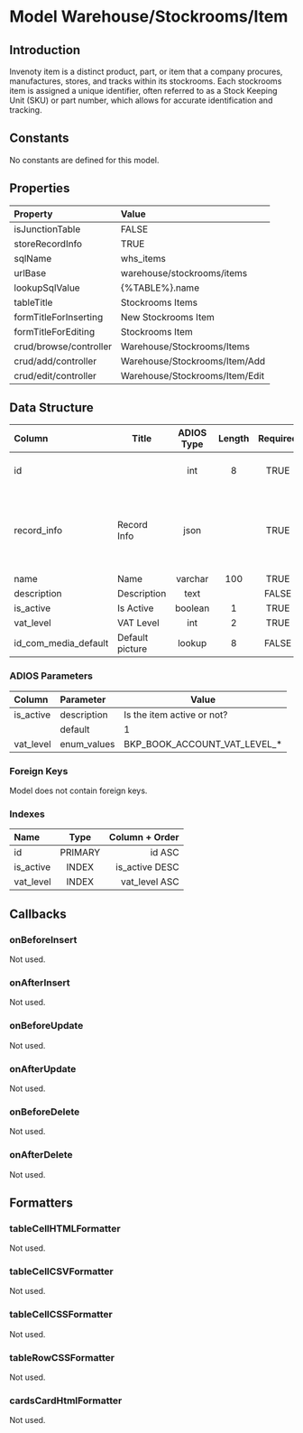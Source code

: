 # Model Warehouse/Stockrooms/Item

## Introduction

Invenoty item is a distinct product, part, or item that a company procures, manufactures, stores, and tracks within its stockrooms. Each stockrooms item is assigned a unique identifier, often referred to as a Stock Keeping Unit (SKU) or part number, which allows for accurate identification and tracking.

## Constants

No constants are defined for this model.

## Properties

| Property               | Value                          |
| :--------------------- | :----------------------------- |
| isJunctionTable        | FALSE                          |
| storeRecordInfo        | TRUE                           |
| sqlName                | whs_items                      |
| urlBase                | warehouse/stockrooms/items     |
| lookupSqlValue         | {%TABLE%}.name                 |
| tableTitle             | Stockrooms Items               |
| formTitleForInserting  | New Stockrooms Item            |
| formTitleForEditing    | Stockrooms Item                |
| crud/browse/controller | Warehouse/Stockrooms/Items     |
| crud/add/controller    | Warehouse/Stockrooms/Item/Add  |
| crud/edit/controller   | Warehouse/Stockrooms/Item/Edit |

## Data Structure

| Column               | Title           | ADIOS Type | Length | Required | Notes                                      |
| :------------------- | --------------- | :--------: | :----: | :------: | :----------------------------------------- |
| id                   |                 |    int     |   8    |   TRUE   | Unique record ID                           |
| record_info          | Record Info     |    json    |        |   TRUE   | Info about INSERT and UPDATE time & author |
| name                 | Name            |  varchar   |  100   |   TRUE   |                                            |
| description          | Description     |    text    |        |  FALSE   |                                            |
| is_active            | Is Active       |  boolean   |   1    |   TRUE   |                                            |
| vat_level            | VAT Level       |    int     |   2    |   TRUE   |                                            |
| id_com_media_default | Default picture |   lookup   |   8    |  FALSE   |                                            |

### ADIOS Parameters

| Column    | Parameter   | Value                        |
| :-------- | :---------- | ---------------------------- |
| is_active | description | Is the item active or not?   |
|           | default     | 1                            |
| vat_level | enum_values | BKP_BOOK_ACCOUNT_VAT_LEVEL_* |

### Foreign Keys

Model does not contain foreign keys.

### Indexes

| Name      |  Type   | Column + Order |
| :-------- | :-----: | -------------: |
| id        | PRIMARY |         id ASC |
| is_active |  INDEX  | is_active DESC |
| vat_level |  INDEX  |  vat_level ASC |

## Callbacks

### onBeforeInsert

Not used.

### onAfterInsert

Not used.

### onBeforeUpdate

Not used.

### onAfterUpdate

Not used.

### onBeforeDelete

Not used.

### onAfterDelete

Not used.

## Formatters

### tableCellHTMLFormatter

Not used.

### tableCellCSVFormatter

Not used.

### tableCellCSSFormatter

Not used.

### tableRowCSSFormatter

Not used.

### cardsCardHtmlFormatter

Not used.
